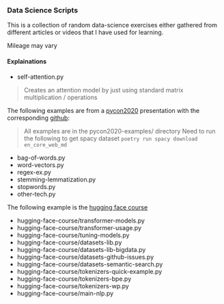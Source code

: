 ### Data Science Scripts

This is a collection of random data-science exercises either gathered from different articles
or videos that I have used for learning.

Mileage may vary

#### Explainations

- self-attention.py
> Creates an attention model by just using standard matrix multiplication / operations

The following examples are from a [pycon2020](https://www.youtube.com/watch?v=vyOgWhwUmec)
presentation with the corresponding [github](https://github.com/keithgalli/pycon2020):
> All examples are in the pycon2020-examples/ directory
> Need to run the following to get spacy dataset `poetry run spacy download en_core_web_md`
- bag-of-words.py
- word-vectors.py
- regex-ex.py
- stemming-lemmatization.py
- stopwords.py
- other-tech.py

The following example is the [hugging face course](https://huggingface.co/course/chapter0/1?fw=pt)
- hugging-face-course/transformer-models.py
- hugging-face-course/transformer-usage.py
- hugging-face-course/tuning-models.py
- hugging-face-course/datasets-lib.py
- hugging-face-course/datasets-lib-bigdata.py
- hugging-face-course/datasets-github-issues.py
- hugging-face-course/datasets-semantic-search.py
- hugging-face-course/tokenizers-quick-example.py
- hugging-face-course/tokenizers-bpe.py
- hugging-face-course/tokenizers-wp.py
- hugging-face-course/main-nlp.py
